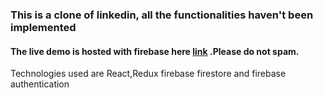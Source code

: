 ### This is a clone of linkedin, all the functionalities haven't been implemented ###
####  The live demo is hosted with firebase here [link](https://linkedin-761d1.web.app) .Please do not spam. ####
Technologies used are React,Redux firebase firestore and firebase authentication
